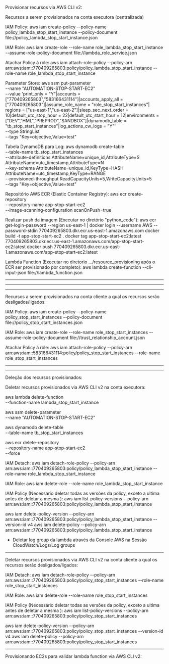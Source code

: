 
Provisionar recursos via AWS CLI v2:

Recursos a serem provisionados na conta executora (centralizada)

IAM Policy:
aws iam create-policy --policy-name policy_lambda_stop_start_instance --policy-document file://policy_lambda_stop_start_instance.json

IAM Role:
aws iam create-role --role-name role_lambda_stop_start_instance --assume-role-policy-document file://lambda_role_service.json

Atachar Policy à role:
aws iam attach-role-policy --policy-arn arn:aws:iam::770409265803:policy/policy_lambda_stop_start_instance --role-name role_lambda_stop_start_instance


Parameter Store:
aws ssm put-parameter \
    --name "AUTOMATION-STOP-START-EC2" \
    --value 'print_only = "Y"|accounts = ["770409265803","583166431114"]|accounts_apply_all = ["770409265803"]|assume_role_name = "role_stop_start_instances"| regions = ["us-east-1","us-east-2"]|sleep_sec_next_order = 10|default_utc_stop_hour = 22|default_utc_start_hour = 12|environments = ["DEV","HML","PREPROD","SANDBOX"]|dynamodb_table = "tb_stop_start_instances"|log_actions_cw_logs = "Y"' \
    --type StringList \
    --tags "Key=objective,Value=test" 

Tabela DynamoDB para Log:
aws dynamodb create-table \
    --table-name tb_stop_start_instances \
    --attribute-definitions AttributeName=unique_id,AttributeType=S AttributeName=utc_timestamp,AttributeType=N \
    --key-schema AttributeName=unique_id,KeyType=HASH AttributeName=utc_timestamp,KeyType=RANGE \
    --provisioned-throughput ReadCapacityUnits=5,WriteCapacityUnits=5 \
    --tags "Key=objective,Value=test" 

Repositório AWS ECR (Elastic Container Registry):
aws ecr create-repository \
    --repository-name app-stop-start-ec2 \
    --image-scanning-configuration scanOnPush=true

Realizar push da imagem (Executar no diretório "python_code"):
aws ecr get-login-password --region us-east-1 | docker login --username AWS --password-stdin 770409265803.dkr.ecr.us-east-1.amazonaws.com
docker build -t app-stop-start-ec2 .
docker tag app-stop-start-ec2:latest 770409265803.dkr.ecr.us-east-1.amazonaws.com/app-stop-start-ec2:latest
docker push 770409265803.dkr.ecr.us-east-1.amazonaws.com/app-stop-start-ec2:latest

Lambda Function (Executar no diretorio .../resource_provisioning após o ECR ser provisionado por completo):
aws lambda create-function --cli-input-json file://lambda_function.json

******************************************************************************



************************************************************************************************************************************************************
************************************************************************************************************************************************************

Recursos a serem provisionados na conta cliente a qual os recursos serão desligados/ligados:

IAM Policy:
aws iam create-policy --policy-name policy_stop_start_instances --policy-document file://policy_stop_start_instances.json

IAM Role:
aws iam create-role --role-name role_stop_start_instances --assume-role-policy-document file://trust_relationship_account.json

Atachar Policy à role:
aws iam attach-role-policy --policy-arn arn:aws:iam::583166431114:policy/policy_stop_start_instances --role-name role_stop_start_instances


************************************************************************************************************************************************************
************************************************************************************************************************************************************
Deleção dos recursos provisionados:

Deletar recursos provisionados via AWS CLI v2 na conta executora:


aws lambda delete-function \
    --function-name lambda_stop_start_instance

aws ssm delete-parameter \
    --name "AUTOMATION-STOP-START-EC2"
    
aws dynamodb delete-table \
    --table-name tb_stop_start_instances

aws ecr delete-repository \
    --repository-name app-stop-start-ec2 \
    --force

IAM Detach:
aws iam detach-role-policy --policy-arn arn:aws:iam::770409265803:policy/policy_lambda_stop_start_instance --role-name role_lambda_stop_start_instance

IAM Role:
aws iam delete-role --role-name role_lambda_stop_start_instance

IAM Policy (Necessário deletar todas as versões da policy, exceto a ultima antes de deletar a mesma ):
aws iam list-policy-versions --policy-arn arn:aws:iam::770409265803:policy/policy_lambda_stop_start_instance

aws iam delete-policy-version --policy-arn arn:aws:iam::770409265803:policy/policy_lambda_stop_start_instance --version-id v4
aws iam delete-policy --policy-arn arn:aws:iam::770409265803:policy/policy_lambda_stop_start_instance

* Deletar log group da lambda através da Console AWS na Sessão CloudWatch/Logs/Log groups


************************************************************************************************************************************************************

Deletar recursos provisionados via AWS CLI v2 na conta cliente a qual os recursos serão desligados/ligados:

IAM Detach:
aws iam detach-role-policy --policy-arn arn:aws:iam::770409265803:policy/policy_stop_start_instances --role-name role_stop_start_instances

IAM Role:
aws iam delete-role --role-name role_stop_start_instances

IAM Policy (Necessário deletar todas as versões da policy, exceto a ultima antes de deletar a mesma ):
aws iam list-policy-versions --policy-arn arn:aws:iam::770409265803:policy/policy_stop_start_instances

aws iam delete-policy-version --policy-arn arn:aws:iam::770409265803:policy/policy_stop_start_instances --version-id v4
aws iam delete-policy --policy-arn arn:aws:iam::770409265803:policy/policy_stop_start_instances


******************************************************************************

Provisionando EC2s para validar lambda function via AWS CLI v2:


